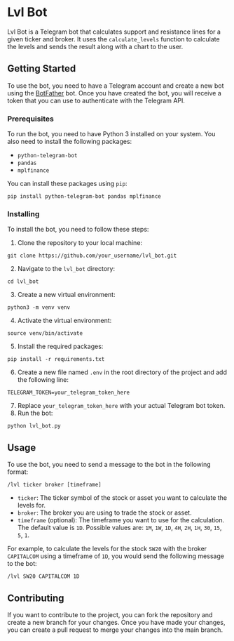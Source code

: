 # Lvl Bot

Lvl Bot is a Telegram bot that calculates support and resistance lines for a given ticker and broker. It uses the `calculate_levels` function to calculate the levels and sends the result along with a chart to the user.

## Getting Started

To use the bot, you need to have a Telegram account and create a new bot using the [BotFather](https://core.telegram.org/bots#6-botfather) bot. Once you have created the bot, you will receive a token that you can use to authenticate with the Telegram API.

### Prerequisites

To run the bot, you need to have Python 3 installed on your system. You also need to install the following packages:

- `python-telegram-bot`
- `pandas`
- `mplfinance`

You can install these packages using `pip`:

```
pip install python-telegram-bot pandas mplfinance
```

### Installing

To install the bot, you need to follow these steps:

1. Clone the repository to your local machine:
```
git clone https://github.com/your_username/lvl_bot.git
```
2. Navigate to the `lvl_bot` directory:
```
cd lvl_bot
```
3. Create a new virtual environment:
```
python3 -m venv venv
```
4. Activate the virtual environment:
```
source venv/bin/activate
```
5. Install the required packages:
```
pip install -r requirements.txt
```
6. Create a new file named `.env` in the root directory of the project and add the following line:
```
TELEGRAM_TOKEN=your_telegram_token_here
```
7. Replace `your_telegram_token_here` with your actual Telegram bot token.
8. Run the bot:
```
python lvl_bot.py
```

## Usage

To use the bot, you need to send a message to the bot in the following format:

```
/lvl ticker broker [timeframe]
```

- `ticker`: The ticker symbol of the stock or asset you want to calculate the levels for.
- `broker`: The broker you are using to trade the stock or asset.
- `timeframe` (optional): The timeframe you want to use for the calculation. The default value is `1D`. Possible values are: `1M`, `1W`, `1D`, `4H`, `2H`, `1H`, `30`, `15`, `5`, `1`.

For example, to calculate the levels for the stock `SW20` with the broker `CAPITALCOM` using a timeframe of `1D`, you would send the following message to the bot:

```
/lvl SW20 CAPITALCOM 1D
```

## Contributing

If you want to contribute to the project, you can fork the repository and create a new branch for your changes. Once you have made your changes, you can create a pull request to merge your changes into the main branch.

